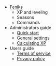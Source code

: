 * [Feniks](/)
  * XP and leveling
  * Seasons
  * Commands
* Administrators guide
  * [Quick start](/admin/quickstart)  
  * [General settings](/admin/general)
  * [Calculating XP](/admin/xp)
* Users guide
  * [Terms of service](/terms-of-service)
  * [Privacy policy](/privacy-policy)
